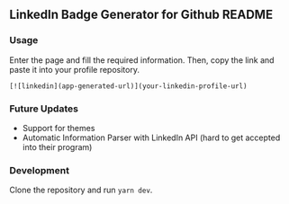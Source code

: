 ## LinkedIn Badge Generator for Github README


### Usage
Enter the page and fill the required information. Then, copy the link and paste it into your profile repository.
```
[![linkedin](app-generated-url)](your-linkedin-profile-url)
```

### Future Updates
- Support for themes
- Automatic Information Parser with LinkedIn API (hard to get accepted into their program)

### Development
Clone the repository and run `yarn dev`. 
